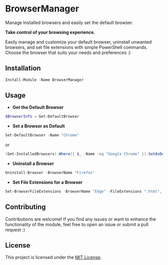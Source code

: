 # BrowserManager

Manage Installed browsers and easily set the default browser.

**Take control of your browsing experience**.

Easily manage and customize your default browser, uninstall unwanted browsers, and set file extensions with simple PowerShell commands. Choose the browser that suits your needs and preferences :)

<!-- Todo: Make the code cross-patform. ie: Windows, Linux & mac -->
<!-- *But this would mean users should have Powershell core Installed! humm ... -->

## Installation

```powershell
Install-Module -Name BrowserManager
```

## Usage

- **Get the Default Browser**

```Powershell
$BrowserInfo = Get-DefaultBrowser
```

- **Set a Browser as Default**

```PowerShell
Set-DefaultBrowser -Name "Chrome"
```

or

```PowerShell
(Get-InstalledBrowsers).Where({ $_ -Name -eq "Google Chrome" }).SetAsDefault()
```

- **Uninstall a Browser**

```PowerShell
Uninstall-Browser -BrowserName "Firefox"
```

- **Set File Extensions for a Browser**

```PowerShell
Set-BrowserFileExtensions -BrowserName "Edge" -FileExtensions ".html", ".htm"
```

## Contributing

Contributions are welcome! If you find any issues or want to enhance the functionality of the module, feel free to open an issue or submit a pull request :)

## License

This project is licensed under the [MIT License](License).